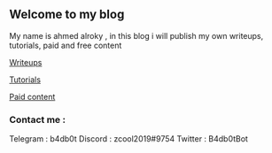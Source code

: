 ## Welcome to my blog
My name  is  ahmed  alroky , in this blog i will publish my own writeups, tutorials, paid and free content

[Writeups](soon)

[Tutorials](soon)

[Paid content](paid)


### Contact me :
Telegram : b4db0t
Discord : zcool2019#9754
Twitter : B4db0tBot
